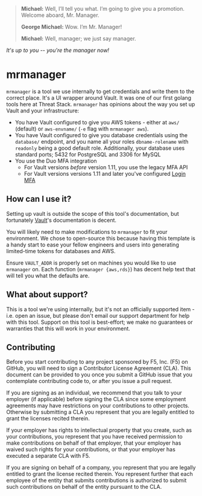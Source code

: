 >**Michael:** Well, I’ll tell you what. I’m going to give you a promotion. Welcome aboard, Mr. Manager.
>
>**George Michael:** Wow. I’m Mr. Manager!
>
>**Michael:** Well, manager; we just say manager.

_It's up to you -- you're the manager now!_

# mrmanager

`mrmanager` is a tool we use internally to get credentials and write them to the correct place. It's a UI wrapper around Vault. It was one of our first golang tools here at Threat Stack. `mrmanager` has opinions about the way you set up Vault and your infrastructure:

* You have Vault configured to give you AWS tokens - either at `aws/` (default) or `aws-envname/` (`-e` flag with `mrmanager aws`).
* You have Vault configured to give you database credentials using the `database/` endpoint, and you name all your roles `dbname-rolename` with `readonly` being a good default role. Additionally, your database uses standard ports; 5432 for PostgreSQL and 3306 for MySQL
* You use the Duo MFA integration 
  * For Vault versions _before_ version 1.11, you use the legacy MFA API
  * For Vault versions versions 1.11 and later you've configured [Login MFA](https://developer.hashicorp.com/vault/docs/auth/login-mfa)

## How can I use it?
Setting up vault is outside the scope of this tool's documentation, but fortunately [Vault](https://www.vaultproject.io/docs/)'s documentation is decent.

You will likely need to make modifications to `mrmanager` to fit your environment. We chose to open-source this because having this template is a handy start to ease your fellow engineers and users into generating limited-time tokens for databases and AWS.

Ensure `VAULT_ADDR` is properly set on machines you would like to use `mrmanager` on. Each function (`mrmanager {aws,rds}`) has decent help text that will tell you what the defaults are. 

## What about support?

This is a tool we're using internally, but it's not an officially supported item - i.e. open an issue, but please don't email our support department for help with this tool. Support on this tool is best-effort; we make no guarantees or warranties that this will work in your environment.

## Contributing
Before you start contributing to any project sponsored by F5, Inc. (F5) on GitHub, you will need to sign a Contributor License Agreement (CLA). This document can be provided to you once you submit a GitHub issue that you contemplate contributing code to, or after you issue a pull request.

If you are signing as an individual, we recommend that you talk to your employer (if applicable) before signing the CLA since some employment agreements may have restrictions on your contributions to other projects. Otherwise by submitting a CLA you represent that you are legally entitled to grant the licenses recited therein.

If your employer has rights to intellectual property that you create, such as your contributions, you represent that you have received permission to make contributions on behalf of that employer, that your employer has waived such rights for your contributions, or that your employer has executed a separate CLA with F5.

If you are signing on behalf of a company, you represent that you are legally entitled to grant the license recited therein. You represent further that each employee of the entity that submits contributions is authorized to submit such contributions on behalf of the entity pursuant to the CLA.